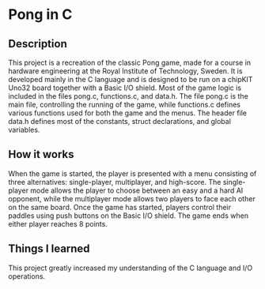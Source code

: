 # Pong in C

## Description
This project is a recreation of the classic Pong game, made for a course in hardware engineering at the Royal Institute of Technology, Sweden. It is developed mainly in the C language and is designed to be run on a chipKIT Uno32 board together with a Basic I/O shield. Most of the game logic is included in the files pong.c, functions.c, and data.h. The file pong.c is the main file, controlling the running of the game, while functions.c defines various functions used for both the game and the menus. The header file data.h defines most of the constants, struct declarations, and global variables.

## How it works
When the game is started, the player is presented with a menu consisting of three alternatives: single-player, multiplayer, and high-score.
The single-player mode allows the player to choose between an easy and a hard AI opponent, while the multiplayer mode allows two players to face each other on the same board.
Once the game has started, players control their paddles using push buttons on the Basic I/O shield. The game ends when either player reaches 8 points.

## Things I learned
This project greatly increased my understanding of the C language and I/O operations.
